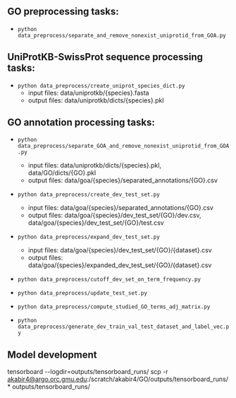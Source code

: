 

## GO preprocessing tasks:
* `python data_preprocess/separate_and_remove_nonexist_uniprotid_from_GOA.py`

## UniProtKB-SwissProt sequence processing tasks:
* `python data_preprocess/create_uniprot_species_dict.py`
    * input files: data/uniprotkb/{species}.fasta
    * output files: data/uniprotkb/dicts/{species}.pkl

## GO annotation processing tasks:
* `python data_preprocess/separate_GOA_and_remove_nonexist_uniprotid_from_GOA.py`
    * input files: data/uniprotkb/dicts/{species}.pkl, data/GO/dicts/{GO}.pkl
    * output files: data/goa/{species}/separated_annotations/{GO}.csv
* `python data_preprocess/create_dev_test_set.py`
    * input files: data/goa/{species}/separated_annotations/{GO}.csv
    * output files: data/goa/{species}/dev_test_set/{GO}/dev.csv, data/goa/{species}/dev_test_set/{GO}/test.csv
* `python data_preprocess/expand_dev_test_set.py`
    * input files: data/goa/{species}/dev_test_set/{GO}/{dataset}.csv
    * output files: data/goa/{species}/expanded_dev_test_set/{GO}/{dataset}.csv

* `python data_preprocess/cutoff_dev_set_on_term_frequency.py`

* `python data_preprocess/update_test_set.py`

* `python data_preprocess/compute_studied_GO_terms_adj_matrix.py`

* `python data_preprocess/generate_dev_train_val_test_dataset_and_label_vec.py`


## Model development

tensorboard --logdir=outputs/tensorboard_runs/
scp -r akabir4@argo.orc.gmu.edu:/scratch/akabir4/GO/outputs/tensorboard_runs/* outputs/tensorboard_runs/